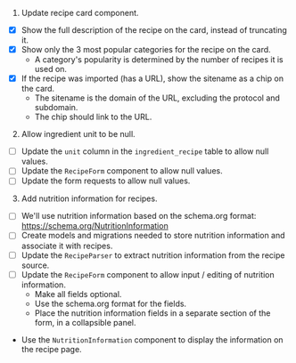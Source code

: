 1. Update recipe card component.
  - [x] Show the full description of the recipe on the card, instead of truncating it.
  - [x] Show only the 3 most popular categories for the recipe on the card.
    - A category's popularity is determined by the number of recipes it is used on.
  - [x] If the recipe was imported (has a URL), show the sitename as a chip on the card.
    - The sitename is the domain of the URL, excluding the protocol and subdomain.
    - The chip should link to the URL.
2. Allow ingredient unit to be null.
  - [ ] Update the `unit` column in the `ingredient_recipe` table to allow null values.
  - [ ] Update the `RecipeForm` component to allow null values.
  - [ ] Update the form requests to allow null values.
3. Add nutrition information for recipes.
  - [ ] We'll use nutrition information based on the schema.org format: https://schema.org/NutritionInformation
  - [ ] Create models and migrations needed to store nutrition information and associate it with recipes.
  - [ ] Update the `RecipeParser` to extract nutrition information from the recipe source.
  - [ ] Update the `RecipeForm` component to allow input / editing of nutrition information.
    - Make all fields optional.
    - Use the schema.org format for the fields.
    - Place the nutrition information fields in a separate section of the form, in a collapsible panel.
  - Use the `NutritionInformation` component to display the information on the recipe page.
